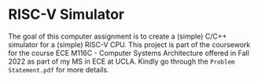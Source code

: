 # RISC-V Simulator

The goal of this computer assignment is to create a (simple) C/C++ simulator for a (simple) RISC-V CPU. This project is part of the coursework for the course ECE M116C - Computer Systems Architecture offered in Fall 2022 as part of my MS in ECE at UCLA. Kindly go through the `Problem Statement.pdf` for more details.
